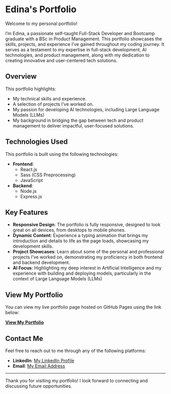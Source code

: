 # Edina's Portfolio

Welcome to my personal portfolio!

I’m Edina, a passionate self-taught Full-Stack Developer and Bootcamp graduate with a BSc in Product Management. This portfolio showcases the skills, projects, and experience I’ve gained throughout my coding journey. It serves as a testament to my expertise in full-stack development, AI technologies, and product management, along with my dedication to creating innovative and user-centered tech solutions.

## Overview

This portfolio highlights:
- My technical skills and experience.
- A selection of projects I've worked on.
- My passion for developing AI technologies, including Large Language Models (LLMs)
- My background in bridging the gap between tech and product management to deliver impactful, user-focused solutions.

## Technologies Used

This portfolio is built using the following technologies:
- **Frontend**:
  - React.js
  - Sass (CSS Preprocessing)
  - JavaScript
- **Backend**:
  - Node.js
  - Express.js
 
## Key Features

- **Responsive Design**: The portfolio is fully responsive, designed to look great on all devices, from desktops to mobile phones.
- **Dynamic Content**: Experience a typing animation that brings my introduction and details to life as the page loads, showcasing my development skills.
- **Project Showcases**: Learn about some of the personal and professional projects I’ve worked on, demonstrating my proficiency in both frontend and backend development.
- **AI Focus**: Highlighting my deep interest in Artificial Intelligence and my experience with building and deploying models, particularly in the context of Large Language Models (LLMs)

## View My Portfolio

You can view my live portfolio page hosted on GitHub Pages using the link below:

[**View My Portfolio**](https://edinarostas.github.io/portfolio)

## Contact Me

Feel free to reach out to me through any of the following platforms:
- **LinkedIn**: [My LinkedIn Profile](https://www.linkedin.com/in/edina-hollo/)
- **Email**: [My Email Address](mailto:edina.hollo8@gmail.com)

---

Thank you for visiting my portfolio! I look forward to connecting and discussing future opportunities.
